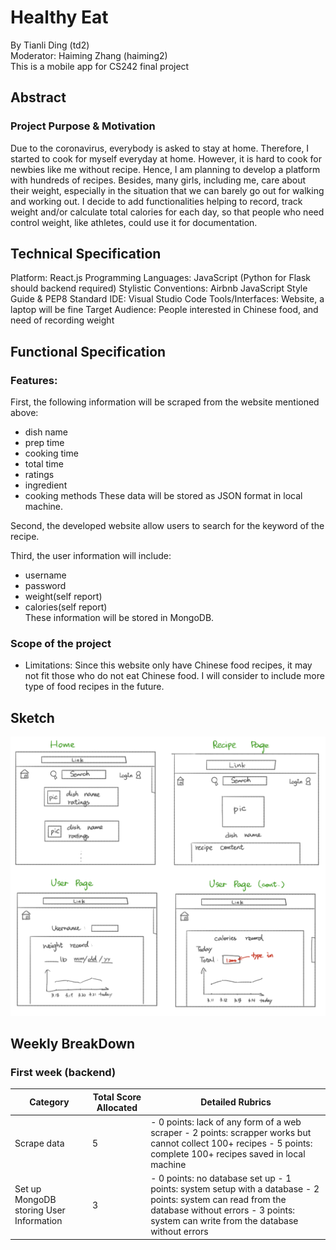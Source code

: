 # Healthy Eat
By Tianli Ding (td2)  
Moderator: Haiming Zhang (haiming2)  
This is a mobile app for CS242 final project

## Abstract
### Project Purpose & Motivation
Due to the coronavirus, everybody is asked to stay at home. Therefore, I started to cook for myself everyday at home. However, it is hard to cook for newbies like me without recipe. Hence, I am planning to develop a platform with hundreds of recipes. Besides, many girls, including me, care about their weight, especially in the situation that we can barely go out for walking and working out. I decide to add functionalities helping to record, track weight and/or calculate total calories for each day, so that people who need control weight, like athletes, could use it for documentation.  

## Technical Specification
Platform: React.js 
Programming Languages: JavaScript (Python for Flask should backend required)
Stylistic Conventions: Airbnb JavaScript Style Guide & PEP8 Standard
IDE: Visual Studio Code
Tools/Interfaces: Website, a laptop will be fine
Target Audience: People interested in Chinese food, and need of recording weight

## Functional Specification
### Features:
First, the following information will be scraped from the website mentioned above:
- dish name
- prep time
- cooking time
- total time
- ratings
- ingredient
- cooking methods 
These data will be stored as JSON format in local machine.

Second, the developed website allow users to search for the keyword of the recipe.  

Third, the user information will include:
- username
- password
- weight(self report)
- calories(self report)  
These information will be stored in MongoDB.

### Scope of the project
- Limitations: Since this website only have Chinese food recipes, it may not fit those who do not eat Chinese food. I will consider to include more type of food recipes in the future.

## Sketch
![Sketch](Sketch.png)

## Weekly BreakDown
### First week (backend)
Category | Total Score Allocated | Detailed Rubrics
-------- | --------------------- | ----------------
Scrape data | 5 | - 0 points: lack of any form of a web scraper - 2 points: scrapper works but cannot collect 100+ recipes - 5 points: complete 100+ recipes saved in local machine
Set up MongoDB storing User Information | 3 | - 0 points: no database set up - 1 points: system setup with a database - 2 points: system can read from the database without errors - 3 points: system can write from the database without errors

